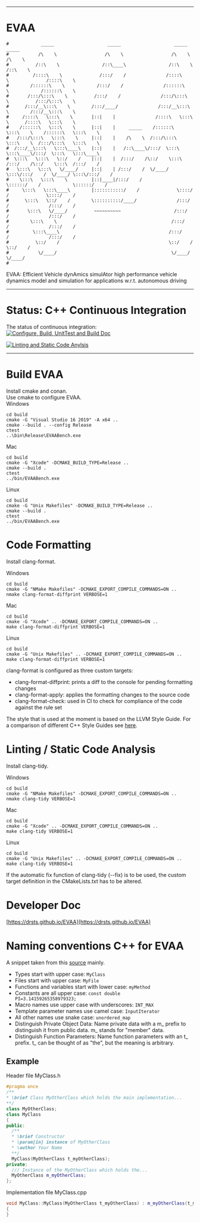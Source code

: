 ***
# EVAA
```
#            _____                    _____                    _____                    _____           
#           /\    \                  /\    \                  /\    \                  /\    \          
#          /::\    \                /::\____\                /::\    \                /::\    \         
#         /::::\    \              /:::/    /               /::::\    \              /::::\    \        
#        /::::::\    \            /:::/    /               /::::::\    \            /::::::\    \       
#       /:::/\:::\    \          /:::/    /               /:::/\:::\    \          /:::/\:::\    \      
#      /:::/__\:::\    \        /:::/____/               /:::/__\:::\    \        /:::/__\:::\    \     
#     /::::\   \:::\    \       |::|    |               /::::\   \:::\    \      /::::\   \:::\    \    
#    /::::::\   \:::\    \      |::|    |     _____    /::::::\   \:::\    \    /::::::\   \:::\    \   
#   /:::/\:::\   \:::\    \     |::|    |    /\    \  /:::/\:::\   \:::\    \  /:::/\:::\   \:::\    \  
#  /:::/__\:::\   \:::\____\    |::|    |   /::\____\/:::/  \:::\   \:::\____\/:::/  \:::\   \:::\____\ 
#  \:::\   \:::\   \::/    /    |::|    |  /:::/    /\::/    \:::\  /:::/    /\::/    \:::\  /:::/    / 
#   \:::\   \:::\   \/____/     |::|    | /:::/    /  \/____/ \:::\/:::/    /  \/____/ \:::\/:::/    /  
#    \:::\   \:::\    \         |::|____|/:::/    /            \::::::/    /            \::::::/    /   
#     \:::\   \:::\____\        |:::::::::::/    /              \::::/    /              \::::/    /    
#      \:::\   \::/    /        \::::::::::/____/               /:::/    /               /:::/    /     
#       \:::\   \/____/          ~~~~~~~~~~                    /:::/    /               /:::/    /      
#        \:::\    \                                           /:::/    /               /:::/    /       
#         \:::\____\                                         /:::/    /               /:::/    /        
#          \::/    /                                         \::/    /                \::/    /         
#           \/____/                                           \/____/                  \/____/          
#                                                                                                       
```
EVAA: Efficient Vehicle dynAmics simulAtor
high performance vehicle dynamics model and simulation for applications 
w.r.t. autonomous driving
***
# Status: C++ Continuous Integration   
The status of continuous integration:    
[![Configure, Build, UnitTest and Build Doc](https://github.com/DrStS/EVAA/actions/workflows/buildAndUnitTest.yml/badge.svg)](https://github.com/DrStS/EVAA/actions/workflows/buildAndUnitTest.yml)    

[![Linting and Static Code Anylsis](https://github.com/DrStS/EVAA/actions/workflows/lintingAndStaticAnalysis.yml/badge.svg)](https://github.com/DrStS/EVAA/actions/workflows/lintingAndStaticAnalysis.yml)    
***
# Build EVAA  
Install cmake and conan.    
Use cmake to configure EVAA.   
Windows  
```console
cd build
cmake -G "Visual Studio 16 2019" -A x64 ..
cmake --build . --config Release
ctest
..\bin\Release\EVAABench.exe
```
Mac  
```console
cd build
cmake -G "Xcode" -DCMAKE_BUILD_TYPE=Release ..
cmake --build .
ctest
../bin/EVAABench.exe
```
Linux  
```console
cd build
cmake -G "Unix Makefiles" -DCMAKE_BUILD_TYPE=Release ..
cmake --build .
ctest
../bin/EVAABench.exe
```

# Code Formatting   

Install clang-format.    

Windows  
```console
cd build
cmake -G "NMake Makefiles" -DCMAKE_EXPORT_COMPILE_COMMANDS=ON ..
nmake clang-format-diffprint VERBOSE=1
```
Mac  
```console
cd build
cmake -G "Xcode" .. -DCMAKE_EXPORT_COMPILE_COMMANDS=ON ..
make clang-format-diffprint VERBOSE=1
```
Linux  
```console
cd build
cmake -G "Unix Makefiles" .. -DCMAKE_EXPORT_COMPILE_COMMANDS=ON ..
make clang-format-diffprint VERBOSE=1
```

clang-format is configured as three custom targets:
- clang-format-diffprint: prints a diff to the console for pending formatting changes
- clang-format-apply: applies the formatting changes to the source code
- clang-format-check: used in CI to check for compliance of the code against the rule set

The style that is used at the moment is based on the LLVM Style Guide. For a comparison of different C++ Style Guides see [here](https://github.com/motine/cppstylelineup).

# Linting / Static Code Analysis  

Install clang-tidy.    

Windows  
```console
cd build
cmake -G "NMake Makefiles" -DCMAKE_EXPORT_COMPILE_COMMANDS=ON ..
nmake clang-tidy VERBOSE=1
```
Mac  
```console
cd build
cmake -G "Xcode" .. -DCMAKE_EXPORT_COMPILE_COMMANDS=ON ..
make clang-tidy VERBOSE=1
```
Linux  
```console
cd build
cmake -G "Unix Makefiles" .. -DCMAKE_EXPORT_COMPILE_COMMANDS=ON ..
make clang-tidy VERBOSE=1
```

If the automatic fix function of clang-tidy (--fix) is to be used, the custom target definition in the CMakeLists.txt has to be altered.

# Developer Doc
[https://drsts.github.io/EVAA](https://drsts.github.io/EVAA)

# Naming conventions C++ for EVAA
A snippet taken from this [source](https://lefticus.gitbooks.io/cpp-best-practices/content/03-Style.html) mainly.   
* Types start with upper case: <code>MyClass</code>  
* Files start with upper case: <code>MyFile</code>  
* Functions and variables start with lower case: <code>myMethod</code>   
* Constants are all upper case: <code>const double PI=3.14159265358979323;</code>  
* Macro names use upper case with underscores: <code>INT_MAX</code>  
* Template parameter names use camel case: <code>InputIterator</code>  
* All other names use snake case: <code>unordered_map</code>   
* Distinguish Private Object Data: Name private data with a m_ prefix to distinguish it from public data. m_ stands for "member" data.  
* Distinguish Function Parameters: Name function parameters with an t_ prefix. t_ can be thought of as "the", but the meaning is arbitrary.  
## Example
Header file MyClass.h    
```cpp
#pragma once
/**
* \brief Class MyOtherClass which holds the main implementation...
**/
class MyOtherClass;
class MyClass
{
public:
  /**
  * \brief Constructor
  * \param[in] instance of MyOtherClass
  * \author Your Name
  **/
  MyClass(MyOtherClass t_myOtherClass);
private:
  /// Instance of the MyOtherClass which holds the...
  MyOtherClass m_myOtherClass;
};
```
Implementation file MyClass.cpp    
```cpp
void MyClass::MyClass(MyOtherClass t_myOtherClass) : m_myOtherClass(t_myOtherClass)
{
}
```
  
